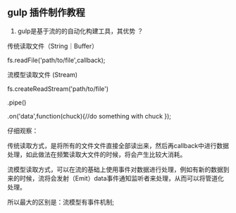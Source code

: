 ## gulp 插件制作教程

1. gulp是基于流的的自动化构建工具，其优势 ？

传统读取文件（String｜Buffer）

fs.readFile('path/to/file',callback);

流模型读取文件 (Stream)


fs.createReadStream('path/to/file')

.pipe()

.on('data',function(chuck){//do something with chuck });



仔细观察：

传统读取方式，是将所有的文件文件直接全部读出来，然后再callback中进行数据处理，如此做法在频繁读取大文件的时候，将会产生比较大消耗。

流模型读取方式，可以在流的基础上使用事件对数据进行处理，例如有新的数据到来的时候，流将会发射（Emit）data事件通知监听者来处理，从而可以将管道化处理。

所以最大的区别是：流模型有事件机制;





